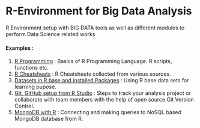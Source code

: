 # R-Environment for Big Data Analysis
R Environment setup with BIG DATA tools as well as different modules to perform Data Science related works

#### Examples :
1. [R Programming](R-Programming) : Basics of R Programming Language. R scripts, functions etc.
2. [R Cheatsheets](R-Cheatsheets) : R Cheatsheets collected from various sources.
3. [Datasets in R base and installed Packages](Package-Data/Available_Datasets_in_R.md) : Using R base data sets for learning pupose.
4. [Git, GitHub setup from R Studio](Git/GitHub_Setup.md) : Steps to track your analysis project or collaborate with team members with the help of open source Git Version Control.
5. [MongoDB with R](MongoDB/MongoDB_connection.md) : Connecting and making queries to NoSQL based MongoDB database from R.
